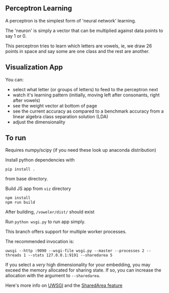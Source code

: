




## Perceptron Learning

A perceptron is the simplest form of 'neural network' learning. 

The 'neuron' is simply a vector that can be multiplied against data points to say 1 or 0. 

This perceptron tries to learn which letters are vowels, ie, we draw 26 points in space and say some are one class and the rest are another.


## Visualization App

You can:

* select what letter (or groups of letters) to feed to the perceptron next
* watch it's learning pattern (initially, moving left after consonants, right after vowels)
* see the weight vector at bottom of page
* see the current accuracy as compared to a benchmark accuracy from a linear algebra class separation solution (LDA)
* adjust the dimensionality


## To run

Requires numpy/scipy (if you need these look up anaconda distribution)

Install python dependencies with

```
pip install .
```

from base directory.

Build JS app from `viz` directory

```
npm install
npm run build
```

After building, `/voweler/dist/` should exist

Run `python wsgi.py` to run app simply.

This branch offers support for multiple worker processes.

The recommended invocation is:

```
uwsgi --http :9090 --wsgi-file wsgi.py --master --processes 2 --threads 1 --stats 127.0.0.1:9191 --sharedarea 5
```

If you select a *very* high dimensionality for your embedding, you may exceed the memory allocated for sharing state. If so, you can increase the allocation with the argument to `--sharedarea`. 

Here's more info on [UWSGI](http://uwsgi-docs.readthedocs.org/en/latest/WSGIquickstart.html) and the [SharedArea feature](http://uwsgi-docs.readthedocs.org/en/latest/SharedArea.html)
